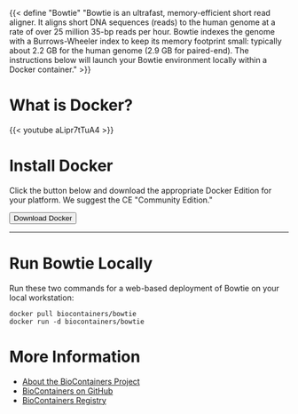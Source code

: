 {{< define "Bowtie" "Bowtie is an ultrafast, memory-efficient short read aligner. It aligns short DNA sequences (reads) to the human genome at a rate of over 25 million 35-bp reads per hour. Bowtie indexes the genome with a Burrows-Wheeler index to keep its memory footprint small: typically about 2.2 GB for the human genome (2.9 GB for paired-end). The instructions below will launch your Bowtie environment locally within a Docker container." >}}

# What is Docker?
{{< youtube aLipr7tTuA4 >}}

# Install Docker

Click the button below and download the appropriate Docker Edition for your platform. We suggest the CE "Community Edition."

[<button class="btn btn-success">Download Docker</button>](https://www.docker.com/)

- - -

# Run Bowtie Locally

Run these two commands for a web-based deployment of Bowtie on your local workstation:

```
docker pull biocontainers/bowtie
docker run -d biocontainers/bowtie
```

# More Information

* [About the BioContainers Project](https://biocontainers.pro/)
* [BioContainers on GitHub](https://github.com/BioContainers/containers)
* [BioContainers Registry](http://biocontainers.pro/registry/#/)
